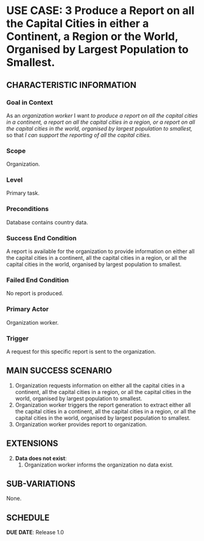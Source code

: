 # USE CASE: 3 Produce a Report on all the Capital Cities in either a Continent, a Region or the World, Organised by Largest Population to Smallest.

## CHARACTERISTIC INFORMATION

### Goal in Context

As an *organization worker* I want *to produce a report on all the capital cities in a continent, a report on all the capital cities in a region, or a report on all the capital cities in the world, organised by largest population to smallest,* so that *I can support the reporting of all the capital cities.*

### Scope

Organization.

### Level

Primary task.

### Preconditions

Database contains country data.

### Success End Condition

A report is available for the organization to provide information on either all the capital cities in a continent, all the capital cities in a region, or all the capital cities in the world, organised by largest population to smallest.

### Failed End Condition

No report is produced.

### Primary Actor

Organization worker.

### Trigger

A request for this specific report is sent to the organization.

## MAIN SUCCESS SCENARIO

1. Organization requests information on either all the capital cities in a continent, all the capital cities in a region, or all the capital cities in the world, organised by largest population to smallest.
2. Organization worker triggers the report generation to extract either all the capital cities in a continent, all the capital cities in a region, or all the capital cities in the world, organised by largest population to smallest.
3. Organization worker provides report to organization.

## EXTENSIONS

2. **Data does not exist**:
    1. Organization worker informs the organization no data exist.

## SUB-VARIATIONS

None.

## SCHEDULE

**DUE DATE**: Release 1.0
